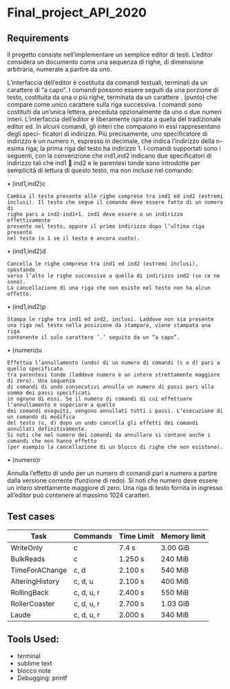 # Final_project_API_2020

## Requirements

Il progetto consiste nell’implementare un semplice editor di testi. L’editor considera un documento come una sequenza di righe, di dimensione arbitraria, numerate a partire da uno.

L’interfaccia dell’editor è costituita da comandi testuali, terminati da un carattere di “a capo”. I comandi possono essere seguiti da una porzione di testo, costituita da una o più righe, terminata da un carattere . (punto) che compare come unico carattere sulla riga successiva. I comandi sono costituiti da un’unica lettera, preceduta opzionalmente da uno o due numeri interi. L’interfaccia dell’editor è liberamente ispirata a quella del tradizionale editor ed.
In alcuni comandi, gli interi che compaiono in essi rappresentano degli speci- ficatori di indirizzo. Più precisamente, uno specificatore di indirizzo è un numero n, espresso in decimale, che indica l’indirizzo della n-esima riga; la prima riga del testo ha indirizzo 1.
I comandi supportati sono i seguenti, con la convenzione che ind1,ind2 indicano due specificatori di indirizzo tali che ind1  ind2 e le parentesi tonde sono introdotte per semplicità di lettura di questo testo, ma non incluse nel comando:

• (ind1,ind2)c

    Cambia il testo presente alle righe comprese tra ind1 ed ind2 (estremi
    inclusi). Il testo che segue il comando deve essere fatto di un numero di
    righe pari a ind2-ind1+1. ind1 deve essere o un indirizzo effettivamente
    presente nel testo, oppure il primo indirizzo dopo l’ultima riga presente
    nel testo (o 1 se il testo è ancora vuoto).
• (ind1,ind2)d

    Cancella le righe comprese tra ind1 ed ind2 (estremi inclusi), spostando
    verso l’alto le righe successive a quella di indirizzo ind2 (se ce ne sono).
    La cancellazione di una riga che non esiste nel testo non ha alcun effetto.
• (ind1,ind2)p

    Stampa le righe tra ind1 ed ind2, inclusi. Laddove non sia presente
    una riga nel testo nella posizione da stampare, viene stampata una riga
    contenente il solo carattere ’.’ seguito da un “a capo”.
• (numero)u

    Effettua l’annullamento (undo) di un numero di comandi (c o d) pari a quello specificato
    tra parentesi tonde (laddove numero è un intero strettamente maggiore di zero). Una sequenza 
    di comandi di undo consecutivi annulla un numero di passi pari alla somma dei passi specificati 
    in ognuno di essi. Se il numero di comandi di cui effettuare l’annullamento è superiore a quello 
    dei comandi eseguiti, vengono annullati tutti i passi. L’esecuzione di un comando di modifica 
    del testo (c, d) dopo un undo cancella gli effetti dei comandi annullati definitivamente.
    Si noti che nel numero dei comandi da annullare si contano anche i comandi che non hanno effetto
    (per esempio la cancellazione di un blocco di righe che non esistono).

 
• (numero)r

Annulla l’effetto di undo per un numero di comandi pari a numero a partire
dalla versione corrente (funzione di redo). Si noti che numero deve essere
un intero strettamente maggiore di zero. 
Una riga di testo fornita in ingresso all’editor può contenere al massimo 1024
caratteri.

 

## Test cases

| Task            | Commands   | Time Limit | Memory limit |
| --------------- | ---------- | ---------- | ------------ |
| WriteOnly       | c          | 7.4 s      | 3.00 GiB     |
| BulkReads       | c          | 1.250 s    | 240 MiB      |
| TimeForAChange  | c, d       | 2.100 s    | 540 MiB      |
| AlteringHistory | c, d, u    | 2.100 s    | 400 MiB      |
| RollingBack     | c, d, u, r | 2.400 s    | 550 MiB      |
| RollerCoaster   | c, d, u, r | 2.700 s    | 1.03 GiB     |
| Laude           | c, d, u, r | 2.000 s    | 340 MiB      |



## Tools Used:
- terminal
- sublime text
- blocco note
- Debugging: printf
